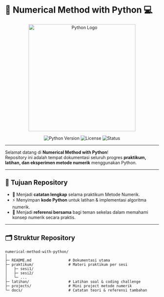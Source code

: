 # 🐍 Numerical Method with Python 💻

<p align="center">
  <img src="https://www.python.org/static/community_logos/python-logo.png" width="350" alt="Python Logo">
</p>

<p align="center">
  <img src="https://img.shields.io/badge/python-3.10+-blue.svg" alt="Python Version">
  <img src="https://img.shields.io/badge/license-MIT-green.svg" alt="License">
  <img src="https://img.shields.io/badge/status-active-success.svg" alt="Status">
</p>

---

Selamat datang di **Numerical Method with Python**!  
Repository ini adalah tempat dokumentasi seluruh progres **praktikum, latihan, dan eksperimen metode numerik** menggunakan Python.  

---

## 🎯 Tujuan Repository
- 📘 Menjadi **catatan lengkap** selama praktikum Metode Numerik.  
- ⚡ Menyimpan **kode Python** untuk latihan & implementasi algoritma numerik.  
- 🤝 Menjadi **referensi bersama** bagi teman sekelas dalam memahami konsep numerik secara praktis.  

---

## 🗂 Struktur Repository
```text
numerical-method-with-python/
│
├─ README.md                 # Dokumentasi utama
├─ praktikum/                # Materi praktikum per sesi
│   ├─ sesi1/
│   ├─ sesi2/
│   └─ ...
├─ latihan/                  # Latihan soal & coding challenge
├─ projects/                 # Mini project metode numerik
└─ docs/                     # Catatan teori & referensi tambahan
